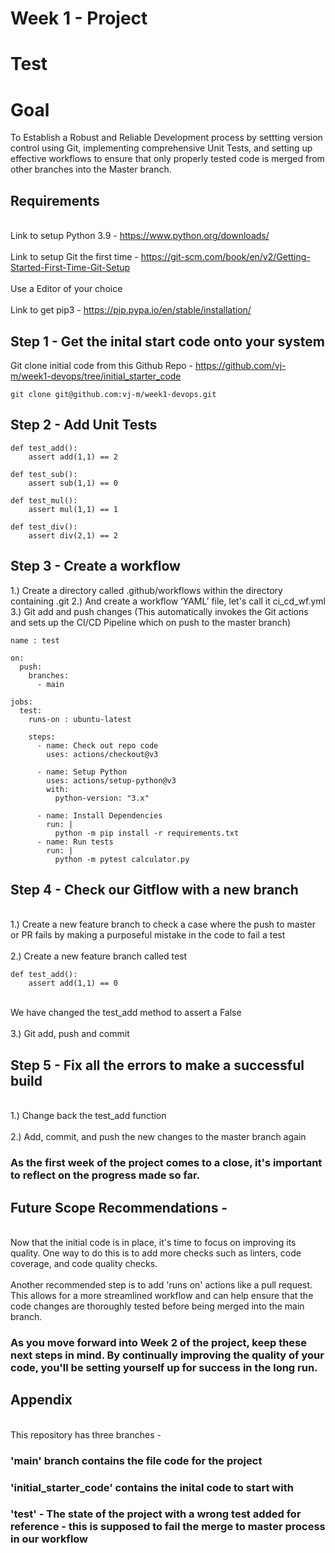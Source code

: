 # Week 1 - Project 
# Test

# Goal
To Establish a Robust and Reliable Development process by settting version control using Git, implementing comprehensive Unit Tests, and setting up effective workflows to ensure that only properly tested code is merged from other branches into the Master branch.

## Requirements

<br> Link to setup Python 3.9 - https://www.python.org/downloads/ </br>
<br> Link to setup Git the first time - https://git-scm.com/book/en/v2/Getting-Started-First-Time-Git-Setup </br>
<br> Use a Editor of your choice </br>
<br> Link to get pip3 - https://pip.pypa.io/en/stable/installation/ </br>

## Step 1 - Get the inital start code onto your system

Git clone initial code from this Github Repo - https://github.com/vj-m/week1-devops/tree/initial_starter_code
```
git clone git@github.com:vj-m/week1-devops.git
```
## Step 2 - Add Unit Tests

```
def test_add():
    assert add(1,1) == 2

def test_sub():
    assert sub(1,1) == 0

def test_mul():
    assert mul(1,1) == 1

def test_div():
    assert div(2,1) == 2
```

## Step 3 - Create a workflow

1.) Create a directory called .github/workflows within the directory containing .git
2.) And create a workflow ‘YAML’ file, let's call it ci_cd_wf.yml
3.) Git add and push changes (This automatically invokes the Git actions and sets up the CI/CD Pipeline which on push to the master branch)

```
name : test

on:
  push:
    branches:
      - main

jobs:
  test:
    runs-on : ubuntu-latest

    steps:
      - name: Check out repo code
        uses: actions/checkout@v3

      - name: Setup Python
        uses: actions/setup-python@v3
        with:
          python-version: "3.x"

      - name: Install Dependencies
        run: |
          python -m pip install -r requirements.txt
      - name: Run tests
        run: |
          python -m pytest calculator.py
```

## Step 4 - Check our Gitflow with a new branch
<br> 1.)  Create a new feature branch to check a case where the push to master or PR fails by making a purposeful mistake in the code to fail a test </br>
<br> 2.)  Create a new feature branch called test </br>

```
def test_add():
    assert add(1,1) == 0
```
<br> We have changed the test_add method to assert a False </br>
<br> 3.) Git add, push and commit </br>

## Step 5 - Fix all the errors to make a successful build
<br> 1.) Change back the test_add function </br>
<br> 2.) Add, commit, and push the new changes to the master branch again </br>

### As the first week of the project comes to a close, it's important to reflect on the progress made so far.

## Future Scope Recommendations - 
<br> Now that the initial code is in place, it's time to focus on improving its quality. One way to do this is to add more checks such as linters, code coverage, and code quality checks. </br>
<br> Another recommended step is to add 'runs on' actions like a pull request. This allows for a more streamlined workflow and can help ensure that the code changes are thoroughly tested before being merged into the main branch. </br>

### As you move forward into Week 2 of the project, keep these next steps in mind. By continually improving the quality of your code, you'll be setting yourself up for success in the long run. 

## Appendix
<br> This repository has three branches -
### 'main' branch contains the file code for the project
### 'initial_starter_code' contains the inital code to start with
### 'test' - The state of the project with a wrong test added for reference - this is supposed to fail the merge to master process in our workflow
</br>
